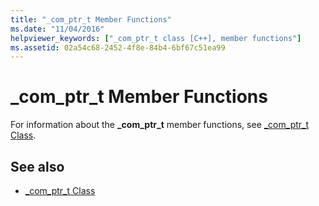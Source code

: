 ```yaml
---
title: "_com_ptr_t Member Functions"
ms.date: "11/04/2016"
helpviewer_keywords: ["_com_ptr_t class [C++], member functions"]
ms.assetid: 02a54c68-2452-4f8e-84b4-6bf67c51ea99
---
```

# _com_ptr_t Member Functions

For information about the **_com_ptr_t** member functions, see [_com_ptr_t Class](../cpp/com-ptr-t-class.md).

## See also

- [_com_ptr_t Class](../cpp/com-ptr-t-class.md)
